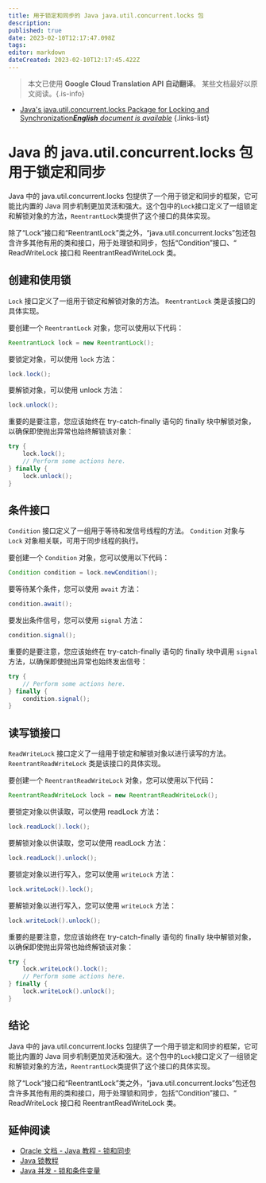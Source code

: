```yaml
---
title: 用于锁定和同步的 Java java.util.concurrent.locks 包
description: 
published: true
date: 2023-02-10T12:17:47.098Z
tags: 
editor: markdown
dateCreated: 2023-02-10T12:17:45.422Z
---
```


> 本文已使用 **Google Cloud Translation API 自动翻译**。
某些文档最好以原文阅读。{.is-info}



- [Java's java.util.concurrent.locks Package for Locking and Synchronization***English** document is available*](/en/Knowledge-base/Java/java-s-java-util-concurrent-locks-package-for-locking-and-synchronization)
{.links-list}


# Java 的 java.util.concurrent.locks 包用于锁定和同步

Java 中的 java.util.concurrent.locks 包提供了一个用于锁定和同步的框架，它可能比内置的 Java 同步机制更加灵活和强大。这个包中的`Lock`接口定义了一组锁定和解锁对象的方法，`ReentrantLock`类提供了这个接口的具体实现。

除了“Lock”接口和“ReentrantLock”类之外，“java.util.concurrent.locks”包还包含许多其他有用的类和接口，用于处理锁和同步，包括“Condition”接口、“ ReadWriteLock 接口和 ReentrantReadWriteLock 类。

## 创建和使用锁

`Lock` 接口定义了一组用于锁定和解锁对象的方法。 `ReentrantLock` 类是该接口的具体实现。

要创建一个 `ReentrantLock` 对象，您可以使用以下代码：

```java
ReentrantLock lock = new ReentrantLock();
```

要锁定对象，可以使用 `lock` 方法：

```java
lock.lock();
```

要解锁对象，可以使用 unlock 方法：

```java
lock.unlock();
```

重要的是要注意，您应该始终在 try-catch-finally 语句的 finally 块中解锁对象，以确保即使抛出异常也始终解锁该对象：

```java
try {
    lock.lock();
    // Perform some actions here.
} finally {
    lock.unlock();
}
```

## 条件接口

`Condition` 接口定义了一组用于等待和发信号线程的方法。 `Condition` 对象与 `Lock` 对象相关联，可用于同步线程的执行。

要创建一个 `Condition` 对象，您可以使用以下代码：

```java
Condition condition = lock.newCondition();
```

要等待某个条件，您可以使用 `await` 方法：

```java
condition.await();
```

要发出条件信号，您可以使用 `signal` 方法：

```java
condition.signal();
```

重要的是要注意，您应该始终在 try-catch-finally 语句的 finally 块中调用 `signal` 方法，以确保即使抛出异常也始终发出信号：

```java
try {
    // Perform some actions here.
} finally {
    condition.signal();
}
```

## 读写锁接口

`ReadWriteLock` 接口定义了一组用于锁定和解锁对象以进行读写的方法。 `ReentrantReadWriteLock` 类是该接口的具体实现。

要创建一个 `ReentrantReadWriteLock` 对象，您可以使用以下代码：

```java
ReentrantReadWriteLock lock = new ReentrantReadWriteLock();
```

要锁定对象以供读取，可以使用 readLock 方法：

```java
lock.readLock().lock();
```

要解锁对象以供读取，您可以使用 readLock 方法：

```java
lock.readLock().unlock();
```

要锁定对象以进行写入，您可以使用 `writeLock` 方法：

```java
lock.writeLock().lock();
```

要解锁对象以进行写入，您可以使用 `writeLock` 方法：

```java
lock.writeLock().unlock();
```

重要的是要注意，您应该始终在 try-catch-finally 语句的 finally 块中解锁对象，以确保即使抛出异常也始终解锁该对象：

```java
try {
    lock.writeLock().lock();
    // Perform some actions here.
} finally {
    lock.writeLock().unlock();
}
```

## 结论

Java 中的 java.util.concurrent.locks 包提供了一个用于锁定和同步的框架，它可能比内置的 Java 同步机制更加灵活和强大。这个包中的`Lock`接口定义了一组锁定和解锁对象的方法，`ReentrantLock`类提供了这个接口的具体实现。

除了“Lock”接口和“ReentrantLock”类之外，“java.util.concurrent.locks”包还包含许多其他有用的类和接口，用于处理锁和同步，包括“Condition”接口、“ ReadWriteLock 接口和 ReentrantReadWriteLock 类。

## 延伸阅读

- [Oracle 文档 - Java 教程 - 锁和同步](https://docs.oracle.com/javase/tutorial/essential/concurrency/locksync.html)
- [Java 锁教程](https://www.baeldung.com/java-locks)
- [Java 并发 - 锁和条件变量](https://howtodoinjava.com/java/multi-threading/java-concurrency-locks-and-condition-variables/)